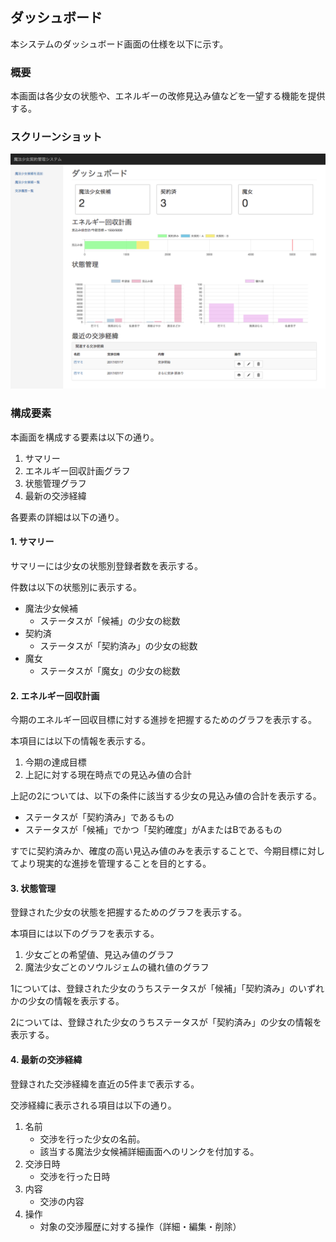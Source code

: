 ## ダッシュボード

本システムのダッシュボード画面の仕様を以下に示す。

### 概要

本画面は各少女の状態や、エネルギーの改修見込み値などを一望する機能を提供する。

### スクリーンショット

![ダッシュボード画面](images/dashboard.png)


### 構成要素

本画面を構成する要素は以下の通り。

1. サマリー
2. エネルギー回収計画グラフ
3. 状態管理グラフ
4. 最新の交渉経緯

各要素の詳細は以下の通り。

#### 1. サマリー

サマリーには少女の状態別登録者数を表示する。

件数は以下の状態別に表示する。

- 魔法少女候補
    - ステータスが「候補」の少女の総数
- 契約済
    - ステータスが「契約済み」の少女の総数
- 魔女
    - ステータスが「魔女」の少女の総数

#### 2. エネルギー回収計画

今期のエネルギー回収目標に対する進捗を把握するためのグラフを表示する。

本項目には以下の情報を表示する。

1. 今期の達成目標
2. 上記に対する現在時点での見込み値の合計

上記の2については、以下の条件に該当する少女の見込み値の合計を表示する。

- ステータスが「契約済み」であるもの
- ステータスが「候補」でかつ「契約確度」がAまたはBであるもの

すでに契約済みか、確度の高い見込み値のみを表示することで、今期目標に対してより現実的な進捗を管理することを目的とする。

#### 3. 状態管理

登録された少女の状態を把握するためのグラフを表示する。

本項目には以下のグラフを表示する。

1. 少女ごとの希望値、見込み値のグラフ
2. 魔法少女ごとのソウルジェムの穢れ値のグラフ

1については、登録された少女のうちステータスが「候補」「契約済み」のいずれかの少女の情報を表示する。

2については、登録された少女のうちステータスが「契約済み」の少女の情報を表示する。

#### 4. 最新の交渉経緯

登録された交渉経緯を直近の5件まで表示する。

交渉経緯に表示される項目は以下の通り。

1. 名前
    - 交渉を行った少女の名前。
    - 該当する魔法少女候補詳細画面へのリンクを付加する。
2. 交渉日時
    - 交渉を行った日時
3. 内容
    - 交渉の内容
4. 操作
    - 対象の交渉履歴に対する操作（詳細・編集・削除）
